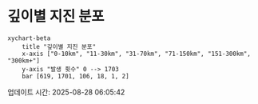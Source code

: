 # 깊이별 지진 분포

```mermaid
xychart-beta
    title "깊이별 지진 분포"
    x-axis ["0-10km", "11-30km", "31-70km", "71-150km", "151-300km", "300km+"]
    y-axis "발생 횟수" 0 --> 1703
    bar [619, 1701, 106, 18, 1, 2]
```

업데이트 시간: 2025-08-28 06:05:42
